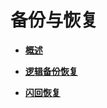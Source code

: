 # 备份与恢复<a name="ZH-CN_TOPIC_0289897015"></a>

-   **[概述](概述.md)**  

-   **[逻辑备份恢复](逻辑备份恢复.md)**  

-   **[闪回恢复](闪回恢复.md)**  


